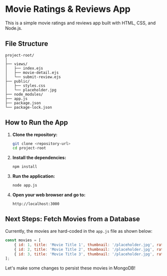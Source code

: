 # Movie Ratings & Reviews App

This is a simple movie ratings and reviews app built with HTML, CSS, and Node.js.

## File Structure

```
project-root/
│
├── views/
│   ├── index.ejs
│   ├── movie-detail.ejs
│   └── submit-review.ejs
├── public/
│   ├── styles.css
│   └── placeholder.jpg
├── node_modules/
├── app.js
├── package.json
└── package-lock.json
```

## How to Run the App

1. **Clone the repository:**
   ```sh
   git clone <repository-url>
   cd project-root
   ```

2. **Install the dependencies:**
   ```sh
   npm install
   ```

3. **Run the application:**
   ```sh
   node app.js
   ```

4. **Open your web browser and go to:**
   ```
   http://localhost:3000
   ```

## Next Steps: Fetch Movies from a Database

Currently, the movies are hard-coded in the `app.js` file as shown below:

```javascript
const movies = [
    { id: 1, title: 'Movie Title 1', thumbnail: '/placeholder.jpg', rating: 4, description: "Description for Movie Title 1" },
    { id: 2, title: 'Movie Title 2', thumbnail: '/placeholder.jpg', rating: 5, description: "Description for Movie Title 2" },
    { id: 3, title: 'Movie Title 3', thumbnail: '/placeholder.jpg', rating: 3, description: "Description for Movie Title 3" }
];
```

Let's make some changes to persist these movies in MongoDB!